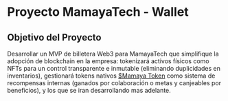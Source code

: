 # Proyecto MamayaTech - Wallet
## Objetivo del Proyecto
Desarrollar un MVP de billetera Web3 para MamayaTech que simplifique la adopción de blockchain en la empresa: tokenizará activos físicos como NFTs para un control transparente e inmutable (eliminando duplicidades en inventarios), gestionará tokens nativos [$Mamaya Token](https://sepolia.etherscan.io/token/0x1F380D35d2b84E3911AA5EbbdeC9685f9163f58C) como sistema de recompensas internas (ganados por colaboración o metas y canjeables por beneficios), y los que se iran desarrollando mas adelante.